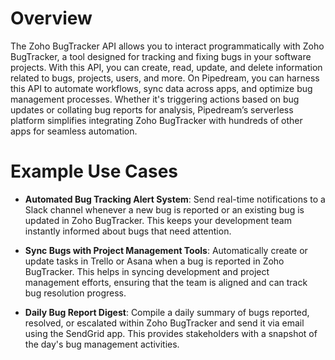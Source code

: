 # Overview

The Zoho BugTracker API allows you to interact programmatically with Zoho BugTracker, a tool designed for tracking and fixing bugs in your software projects. With this API, you can create, read, update, and delete information related to bugs, projects, users, and more. On Pipedream, you can harness this API to automate workflows, sync data across apps, and optimize bug management processes. Whether it's triggering actions based on bug updates or collating bug reports for analysis, Pipedream’s serverless platform simplifies integrating Zoho BugTracker with hundreds of other apps for seamless automation.

# Example Use Cases

- **Automated Bug Tracking Alert System**: Send real-time notifications to a Slack channel whenever a new bug is reported or an existing bug is updated in Zoho BugTracker. This keeps your development team instantly informed about bugs that need attention.

- **Sync Bugs with Project Management Tools**: Automatically create or update tasks in Trello or Asana when a bug is reported in Zoho BugTracker. This helps in syncing development and project management efforts, ensuring that the team is aligned and can track bug resolution progress.

- **Daily Bug Report Digest**: Compile a daily summary of bugs reported, resolved, or escalated within Zoho BugTracker and send it via email using the SendGrid app. This provides stakeholders with a snapshot of the day's bug management activities.
